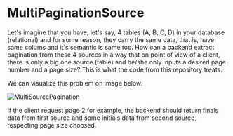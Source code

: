 # MultiPaginationSource
Let's imagine that you have, let's say, 4 tables (A, B, C, D) in your database (relational) and for some reason, they carry the same data, that is, have same colums and it's semantic is same too. How can a backend extract pagination from these 4 sources in a way that on point of view of a client, there is only a big one source (table) and he/she only inputs a desired page number and a page size? This is what the code from this repository treats.

We can visualize this problem on image below.

![MultiSourcePagination](https://github.com/Fabriciolk/MultiSourcePagination/assets/72703544/b8986580-d557-4d5a-aab2-f8223639128f)

If the client request page 2 for example, the backend should return finals data from first source and some initials data from second source, respecting page size choosed.
